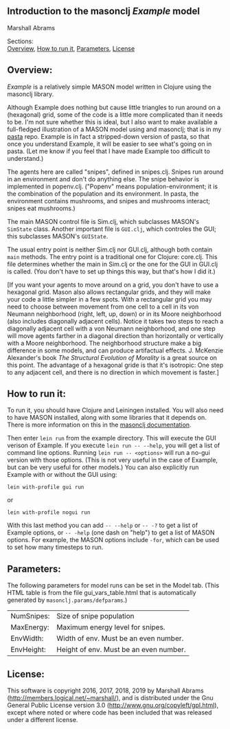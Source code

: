 ## Introduction to the masonclj *Example* model
Marshall Abrams

Sections:<br/>
<a href="#overview">Overview</a>,
<a href="#run">How to run it</a>,
<a href="#parameters">Parameters</a>,
<a href="#license">License</a>

<a name="overview"></a><h2>Overview:</h2>

<em>Example</em> is a relatively simple MASON model written in Clojure
using the masonclj library.  

Although Example does nothing but cause little triangles to run around
on a (hexagonal) grid, some of the code is a little more complicated
than it needs to be.  I'm not sure whether this is ideal, but I also
want to make available a full-fledged illustration of a MASON model using and
masonclj; that is in my [pasta](https://github.com/mars0i/pasta) repo.
Example is in fact a stripped-down version of pasta, so that once you
understand Example, it will be easier to see what's going on in pasta.
(Let me know if you feel that I have made Example too difficult to
understand.)

The agents here are called "snipes", defined in
snipes.clj. Snipes run around in an environment and don't do anything
else.  The snipe behavior is implemented in popenv.clj.  ("Popenv"
means population-environment; it is the combination of the population
and its environment. In pasta, the environment contains mushrooms, and
snipes and mushrooms interact; snipes eat mushrooms.)

The main MASON control file is Sim.clj, which subclasses MASON's
`SimState` class.  Another important file is `GUI.clj`, which
controles the GUI; this subclasses MASON's `GUIState`.

The usual entry point is neither Sim.clj nor GUI.clj, although both
contain `main` methods.  The entry point is a traditional one for
Clojure: core.clj.  This file determines whether the main in Sim.clj or
the one for the GUI in GUI.clj is called.  (You don't have to set up
things this way, but that's how I did it.)

[If you want your agents to move around on a grid, you don't have to use
a hexagonal grid. Mason also allows rectangular grids, and they will
make your code a little simpler in a few spots.  With a rectangular grid
you may need to choose between movement from one cell to a cell in its
von Neumann neighborhood (right, left, up, down) or in its Moore
neighborhood (also includes diagonally adjacent cells).  Notice it takes
two steps to reach a diagonally adjacent cell with a von Neumann
neighborhood, and one step will move agents farther in a diagonal
direction than horizontally or vertically with a Moore neighborhood.
The neighborhood structure make a big difference in some models, and can
produce artifactual effects. J. McKenzie Alexander's book *The
Structural Evolution of Morality* is a great source on this point.  The
advantage of a hexagonal gride is that it's isotropic: One step to any
adjacent cell, and there is no direction in which movement is faster.]


<a name="run"></a><h2>How to run it:</h2>

To run it, you should have Clojure and Leiningen installed.  You will
also need to have MASON installed, along with some libraries that it
depends on.  There is more information on this in the [masonclj
documentation](https://github.com/mars0i/masonclj/tree/master/doc/masonclj).

Then enter `lein run` from the example directory.  This will execute the
GUI verison of Example.  If you execute `lein run -- --help`, you will
get a list of command line options.  Running `lein run -- <options>`
will run a no-gui version with those options.  (This is not very useful
in the case of Example, but can be very useful for other models.)
You can also explicitly run Example with or without the GUI using:
```
lein with-profile gui run
```
or
```
lein with-profile nogui run
```
With this last method you can add `-- --help` or `-- -?` to get
a list of Example options, or `-- -help` (one dash on "help") to
get a list of MASON options.  For example, the MASON options include
`-for`, which can be used to set how many timesteps to run.

<a name="parameters"></a><h2>Parameters:</h2>

The following parameters for model runs can be set in the Model tab.
(This HTML table is from the file gui_vars_table.html that is
automatically generated by `masonclj.params/defparams`.)

<table style="width:100%"><tr><td valign=top>NumSnipes:</td> <td>Size of snipe population</td></tr>
<tr><td valign=top>MaxEnergy:</td> <td>Maximum energy level for snipes.</td></tr>
<tr><td valign=top>EnvWidth:</td> <td>Width of env.  Must be an even number.</td></tr>
<tr><td valign=top>EnvHeight:</td> <td>Height of env. Must be an even number.</td></tr>
</table>

<a name="license"></a><h2>License:</h2>

This software is copyright 2016, 2017, 2018, 2019 by Marshall Abrams
(http://members.logical.net/~marshall/), and is distributed under the
Gnu General Public License version 3.0
(http://www.gnu.org/copyleft/gpl.html), except where noted or where
code has been included that was released under a different license.

</body>
</html>
